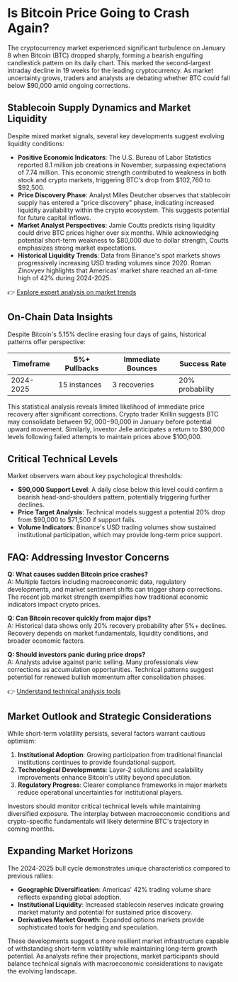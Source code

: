 # Is Bitcoin Price Going to Crash Again?

The cryptocurrency market experienced significant turbulence on January 8 when Bitcoin (BTC) dropped sharply, forming a bearish engulfing candlestick pattern on its daily chart. This marked the second-largest intraday decline in 19 weeks for the leading cryptocurrency. As market uncertainty grows, traders and analysts are debating whether BTC could fall below $90,000 amid ongoing corrections.

## Stablecoin Supply Dynamics and Market Liquidity

Despite mixed market signals, several key developments suggest evolving liquidity conditions:

- **Positive Economic Indicators**: The U.S. Bureau of Labor Statistics reported 8.1 million job creations in November, surpassing expectations of 7.74 million. This economic strength contributed to weakness in both stock and crypto markets, triggering BTC's drop from $102,760 to $92,500.
- **Price Discovery Phase**: Analyst Miles Deutcher observes that stablecoin supply has entered a "price discovery" phase, indicating increased liquidity availability within the crypto ecosystem. This suggests potential for future capital inflows.
- **Market Analyst Perspectives**: Jamie Coutts predicts rising liquidity could drive BTC prices higher over six months. While acknowledging potential short-term weakness to $80,000 due to dollar strength, Coutts emphasizes strong market expectations.
- **Historical Liquidity Trends**: Data from Binance's spot markets shows progressively increasing USD trading volumes since 2020. Roman Zinovyev highlights that Americas' market share reached an all-time high of 42% during 2024-2025.

👉 [Explore expert analysis on market trends](https://bit.ly/okx-bonus)

## On-Chain Data Insights

Despite Bitcoin's 5.15% decline erasing four days of gains, historical patterns offer perspective:

| Timeframe | 5%+ Pullbacks | Immediate Bounces | Success Rate |
|----------|---------------|-------------------|--------------|
| 2024-2025 | 15 instances | 3 recoveries | 20% probability |

This statistical analysis reveals limited likelihood of immediate price recovery after significant corrections. Crypto trader Krillin suggests BTC may consolidate between $92,000-$90,000 in January before potential upward movement. Similarly, investor Jelle anticipates a return to $90,000 levels following failed attempts to maintain prices above $100,000.

## Critical Technical Levels

Market observers warn about key psychological thresholds:

- **$90,000 Support Level**: A daily close below this level could confirm a bearish head-and-shoulders pattern, potentially triggering further declines.
- **Price Target Analysis**: Technical models suggest a potential 20% drop from $90,000 to $71,500 if support fails.
- **Volume Indicators**: Binance's USD trading volumes show sustained institutional participation, which may provide long-term price support.

## FAQ: Addressing Investor Concerns

**Q: What causes sudden Bitcoin price crashes?**  
A: Multiple factors including macroeconomic data, regulatory developments, and market sentiment shifts can trigger sharp corrections. The recent job market strength exemplifies how traditional economic indicators impact crypto prices.

**Q: Can Bitcoin recover quickly from major dips?**  
A: Historical data shows only 20% recovery probability after 5%+ declines. Recovery depends on market fundamentals, liquidity conditions, and broader economic factors.

**Q: Should investors panic during price drops?**  
A: Analysts advise against panic selling. Many professionals view corrections as accumulation opportunities. Technical patterns suggest potential for renewed bullish momentum after consolidation phases.

👉 [Understand technical analysis tools](https://bit.ly/okx-bonus)

## Market Outlook and Strategic Considerations

While short-term volatility persists, several factors warrant cautious optimism:

1. **Institutional Adoption**: Growing participation from traditional financial institutions continues to provide foundational support.
2. **Technological Developments**: Layer-2 solutions and scalability improvements enhance Bitcoin's utility beyond speculation.
3. **Regulatory Progress**: Clearer compliance frameworks in major markets reduce operational uncertainties for institutional players.

Investors should monitor critical technical levels while maintaining diversified exposure. The interplay between macroeconomic conditions and crypto-specific fundamentals will likely determine BTC's trajectory in coming months.

## Expanding Market Horizons

The 2024-2025 bull cycle demonstrates unique characteristics compared to previous rallies:

- **Geographic Diversification**: Americas' 42% trading volume share reflects expanding global adoption.
- **Institutional Liquidity**: Increased stablecoin reserves indicate growing market maturity and potential for sustained price discovery.
- **Derivatives Market Growth**: Expanded options markets provide sophisticated tools for hedging and speculation.

These developments suggest a more resilient market infrastructure capable of withstanding short-term volatility while maintaining long-term growth potential. As analysts refine their projections, market participants should balance technical signals with macroeconomic considerations to navigate the evolving landscape.